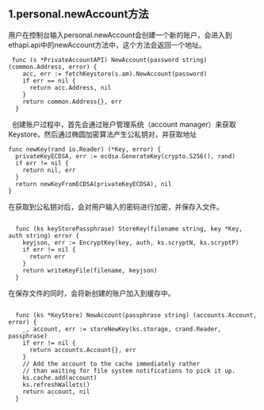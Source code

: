 ## 1.personal.newAccount方法
用户在控制台输入personal.newAccount会创建一个新的账户，会进入到ethapi.api中的newAccount方法中，这个方法会返回一个地址。
```
 func (s *PrivateAccountAPI) NewAccount(password string) (common.Address, error) {
    acc, err := fetchKeystore(s.am).NewAccount(password)
    if err == nil {
      return acc.Address, nil
    }
    return common.Address{}, err
  }
```
 
  
创建账户过程中，首先会通过账户管理系统（account manager）来获取Keystore，然后通过椭圆加密算法产生公私钥对，并获取地址
  
  ```
  func newKey(rand io.Reader) (*Key, error) {
    privateKeyECDSA, err := ecdsa.GenerateKey(crypto.S256(), rand)
    if err != nil {
      return nil, err
    }
    return newKeyFromECDSA(privateKeyECDSA), nil
  }
  ```
  
在获取到公私钥对后，会对用户输入的密码进行加密，并保存入文件。
```

  func (ks keyStorePassphrase) StoreKey(filename string, key *Key, auth string) error {
    keyjson, err := EncryptKey(key, auth, ks.scryptN, ks.scryptP)
    if err != nil {
      return err
    }
    return writeKeyFile(filename, keyjson)
  }
  ```
  
在保存文件的同时，会将新创建的账户加入到缓存中。
```

  func (ks *KeyStore) NewAccount(passphrase string) (accounts.Account, error) {
    _, account, err := storeNewKey(ks.storage, crand.Reader, passphrase)
    if err != nil {
      return accounts.Account{}, err
    }
    // Add the account to the cache immediately rather
    // than waiting for file system notifications to pick it up.
    ks.cache.add(account)
    ks.refreshWallets()
    return account, nil
  }
  ```
